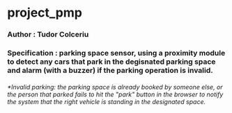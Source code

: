 # project_pmp
### Author : Tudor Colceriu
### Specification : parking space sensor, using a proximity module to detect any cars that park in the degisnated parking space and alarm (with a buzzer) if the parking operation is invalid.
###### *Invalid parking: the parking space is already booked by someone else, or the person that parked fails to hit the "park" button in the browser to notify the system that the right vehicle is standing in the designated space.
